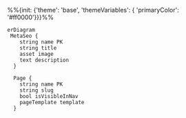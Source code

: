 %%{init: {'theme': 'base', 'themeVariables': { 'primaryColor': '#ff0000'}}}%%
```mermaid
erDiagram
 MetaSeo {
    string name PK
    string title
    asset image
    text description
  }

  Page {
    string name PK
    string slug
    bool isVisibleInNav
    pageTemplate template
  }
```
